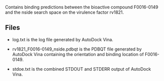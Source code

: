 Contains binding predictions between the bioactive compound F0016-0149 and the nside search space on the virulence factor rv1821.

## Files

- log.txt is the log file generated by AutoDock Vina.

- rv1821_F0016-0149_nside.pdbqt is the PDBQT file generated by AutoDock Vina containing the orientation and binding location of F0016-0149.

- stdoe.txt is the combined STDOUT and STDERR output of AutoDock Vina.

